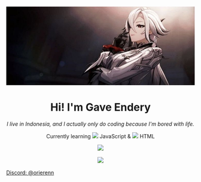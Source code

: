 
<p align="center">
  <img src="arle.jpg" width="600"/>
</p>

<h1 align="center">Hi! I'm Gave Endery</h1>



<p align="center">
  <i>I live in Indonesia, and I actually only do coding because I'm bored with life.</i>
</p>

<p align="center">
  Currently learning  
  <img src="https://cdn.jsdelivr.net/gh/devicons/devicon/icons/javascript/javascript-original.svg" width="20"/> JavaScript & 
  <img src="https://cdn.jsdelivr.net/gh/devicons/devicon/icons/html5/html5-original.svg" width="20"/> HTML
</p>


<p align="center">
  <img src="https://github-readme-stats.vercel.app/api?username=renoren17&show_icons=true&theme=tokyonight" />
</p>

<p align="center">
  <img src="https://github-readme-streak-stats.herokuapp.com/?user=renoren17&theme=tokyonight" />
</p>
<a href="https://discord.com/users/USERNAME-ID" target="_blank">Discord: @orierenn</a>
